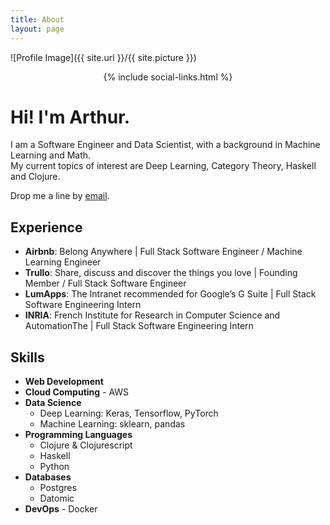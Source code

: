 ```yaml
---
title: About
layout: page
---
```


![Profile Image]({{ site.url }}/{{ site.picture }})

<div style="text-align: center;">{% include social-links.html %}</div>
<h1>Hi! I'm Arthur.</h1>
<p>
  I am a Software Engineer and Data Scientist, with a background in Machine Learning and Math.<br/>
  My current topics of interest are Deep Learning, Category Theory, Haskell and Clojure.
</p>
<p>
  Drop me a line by <a class="link" data-title="{{ site.email }}" href="mailto:{{ site.email }}"> email</a>.
</p>


<h2>Experience</h2>
<ul>
  <li><strong>Airbnb</strong>: Belong Anywhere | Full Stack Software Engineer / Machine Learning Engineer</li>
  <li><strong>Trullo</strong>: Share, discuss and discover the things you love | Founding Member / Full Stack Software Engineer</li>
	<li><strong>LumApps</strong>: The Intranet recommended for Google’s G Suite | Full Stack Software Engineering Intern</li>
	<li><strong>INRIA</strong>: French Institute for Research in Computer Science and AutomationThe | Full Stack Software Engineering Intern</li>
</ul>

<h2>Skills</h2>

<ul class="skill-list">
	<li><strong>Web Development</strong></li>
	<li><strong>Cloud Computing</strong> - AWS</li>
	<li><strong>Data Science</strong>
	  <ul>
	    <li>Deep Learning: Keras, Tensorflow, PyTorch</li>
			<li>Machine Learning: sklearn, pandas</li>
		</ul>
	</li>
	<li><strong>Programming Languages</strong>
		<ul>
			<li>Clojure & Clojurescript</li>
			<li>Haskell</li>
			<li>Python</li>
		</ul>
	</li>
	<li><strong>Databases</strong>
	  <ul>
		  <li>Postgres</li>
		  <li>Datomic</li>
		</ul>
	</li>
	<li><strong>DevOps</strong> - Docker</li>
</ul>
